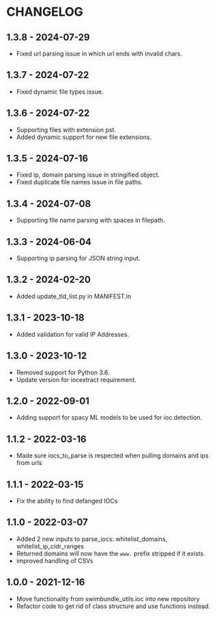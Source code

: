 # CHANGELOG


## 1.3.8 - 2024-07-29

* Fixed url parsing issue in which url ends with invalid chars.

## 1.3.7 - 2024-07-22

* Fixed dynamic file types issue.

## 1.3.6 - 2024-07-22

* Supporting files with extension pst.
* Added dynamic support for new file extensions.

## 1.3.5 - 2024-07-16

* Fixed ip, domain parsing issue in stringified object.
* Fixed duplicate file names issue in file paths.

## 1.3.4 - 2024-07-08

* Supporting file name parsing with spaces in filepath.

## 1.3.3 - 2024-06-04

* Supporting ip parsing for JSON string input.

## 1.3.2 - 2024-02-20

* Added update_tld_list.py in MANIFEST.in

## 1.3.1 - 2023-10-18

* Added validation for valid IP Addresses.

## 1.3.0 - 2023-10-12

* Removed support for Python 3.6. 
* Update version for iocextract requirement.

## 1.2.0 - 2022-09-01

* Adding support for spacy ML models to be used for ioc detection.

## 1.1.2 - 2022-03-16

* Made sure iocs_to_parse is respected when pulling domains and ips from urls

## 1.1.1 - 2022-03-15

* Fix the ability to find defanged IOCs

## 1.1.0 - 2022-03-07

* Added 2 new inputs to parse_iocs: whitelist_domains, whitelist_ip_cidr_ranges
* Returned domains will now have the `www.` prefix stripped if it exists.
* improved handling of CSVs

## 1.0.0 - 2021-12-16
* Move functionality from swimbundle_utils.ioc into new repository
* Refactor code to get rid of class structure and use functions instead.
